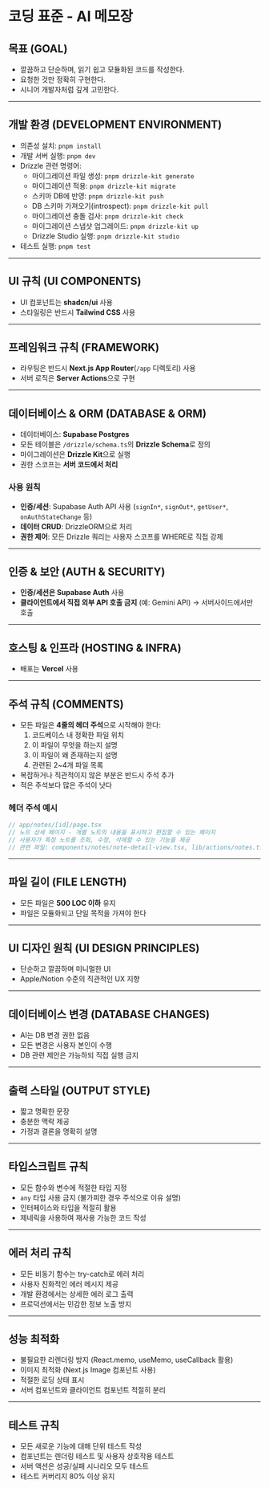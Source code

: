 # 코딩 표준 - AI 메모장

## 목표 (GOAL)

- 깔끔하고 단순하며, 읽기 쉽고 모듈화된 코드를 작성한다.
- 요청한 것만 정확히 구현한다.
- 시니어 개발자처럼 깊게 고민한다.

---

## 개발 환경 (DEVELOPMENT ENVIRONMENT)

- 의존성 설치: `pnpm install`
- 개발 서버 실행: `pnpm dev`
- Drizzle 관련 명령어:
  - 마이그레이션 파일 생성: `pnpm drizzle-kit generate`
  - 마이그레이션 적용: `pnpm drizzle-kit migrate`
  - 스키마 DB에 반영: `pnpm drizzle-kit push`
  - DB 스키마 가져오기(introspect): `pnpm drizzle-kit pull`
  - 마이그레이션 충돌 검사: `pnpm drizzle-kit check`
  - 마이그레이션 스냅샷 업그레이드: `pnpm drizzle-kit up`
  - Drizzle Studio 실행: `pnpm drizzle-kit studio`
- 테스트 실행: `pnpm test`

---

## UI 규칙 (UI COMPONENTS)

- UI 컴포넌트는 **shadcn/ui** 사용
- 스타일링은 반드시 **Tailwind CSS** 사용

---

## 프레임워크 규칙 (FRAMEWORK)

- 라우팅은 반드시 **Next.js App Router**(`/app` 디렉토리) 사용
- 서버 로직은 **Server Actions**으로 구현

---

## 데이터베이스 & ORM (DATABASE & ORM)

- 데이터베이스: **Supabase Postgres**
- 모든 테이블은 `/drizzle/schema.ts`의 **Drizzle Schema**로 정의
- 마이그레이션은 **Drizzle Kit**으로 실행
- 권한 스코프는 **서버 코드에서 처리**

### 사용 원칙

- **인증/세션**: Supabase Auth API 사용 (`signIn*`, `signOut*`, `getUser*`, `onAuthStateChange` 등)
- **데이터 CRUD**: DrizzleORM으로 처리
- **권한 제어**: 모든 Drizzle 쿼리는 사용자 스코프를 WHERE로 직접 강제

---

## 인증 & 보안 (AUTH & SECURITY)

- **인증/세션은 Supabase Auth** 사용
- **클라이언트에서 직접 외부 API 호출 금지** (예: Gemini API) → 서버사이드에서만 호출

---

## 호스팅 & 인프라 (HOSTING & INFRA)

- 배포는 **Vercel** 사용

---

## 주석 규칙 (COMMENTS)

- 모든 파일은 **4줄의 헤더 주석**으로 시작해야 한다:
  1. 코드베이스 내 정확한 파일 위치
  2. 이 파일이 무엇을 하는지 설명
  3. 이 파일이 왜 존재하는지 설명
  4. 관련된 2~4개 파일 목록
- 복잡하거나 직관적이지 않은 부분은 반드시 주석 추가
- 적은 주석보다 많은 주석이 낫다

### 헤더 주석 예시

```typescript
// app/notes/[id]/page.tsx
// 노트 상세 페이지 - 개별 노트의 내용을 표시하고 편집할 수 있는 페이지
// 사용자가 특정 노트를 조회, 수정, 삭제할 수 있는 기능을 제공
// 관련 파일: components/notes/note-detail-view.tsx, lib/actions/notes.ts, app/notes/[id]/edit/page.tsx
```

---

## 파일 길이 (FILE LENGTH)

- 모든 파일은 **500 LOC 이하** 유지
- 파일은 모듈화되고 단일 목적을 가져야 한다

---

## UI 디자인 원칙 (UI DESIGN PRINCIPLES)

- 단순하고 깔끔하며 미니멀한 UI
- Apple/Notion 수준의 직관적인 UX 지향

---

## 데이터베이스 변경 (DATABASE CHANGES)

- AI는 DB 변경 권한 없음
- 모든 변경은 사용자 본인이 수행
- DB 관련 제안은 가능하되 직접 실행 금지

---

## 출력 스타일 (OUTPUT STYLE)

- 짧고 명확한 문장
- 충분한 맥락 제공
- 가정과 결론을 명확히 설명

---

## 타입스크립트 규칙

- 모든 함수와 변수에 적절한 타입 지정
- `any` 타입 사용 금지 (불가피한 경우 주석으로 이유 설명)
- 인터페이스와 타입을 적절히 활용
- 제네릭을 사용하여 재사용 가능한 코드 작성

---

## 에러 처리 규칙

- 모든 비동기 함수는 try-catch로 에러 처리
- 사용자 친화적인 에러 메시지 제공
- 개발 환경에서는 상세한 에러 로그 출력
- 프로덕션에서는 민감한 정보 노출 방지

---

## 성능 최적화

- 불필요한 리렌더링 방지 (React.memo, useMemo, useCallback 활용)
- 이미지 최적화 (Next.js Image 컴포넌트 사용)
- 적절한 로딩 상태 표시
- 서버 컴포넌트와 클라이언트 컴포넌트 적절히 분리

---

## 테스트 규칙

- 모든 새로운 기능에 대해 단위 테스트 작성
- 컴포넌트는 렌더링 테스트 및 사용자 상호작용 테스트
- 서버 액션은 성공/실패 시나리오 모두 테스트
- 테스트 커버리지 80% 이상 유지
